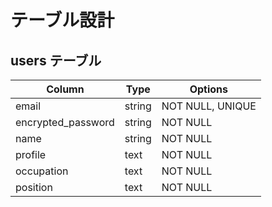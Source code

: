 # テーブル設計

## users テーブル

| Column             | Type   | Options         |
| ------------------ | ------ | ----------------|
| email              | string | NOT NULL, UNIQUE|
| encrypted_password | string | NOT NULL        |
| name               | string | NOT NULL        |
| profile            | text   | NOT NULL        |
| occupation         | text   | NOT NULL        |
| position           | text   | NOT NULL        |

